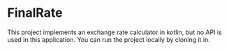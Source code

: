 # FinalRate
This project implements an exchange rate calculator in kotlin, but no API is used in this application.
You can run the project locally by cloning it in.
